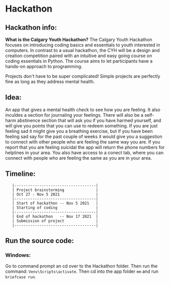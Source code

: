 # Hackathon

## Hackathon info:

**What is the Calgary Youth Hackathon?**
The Calgary Youth Hackathon focuses on introducing coding basics and essentials to youth interested in computers. In contrast to a usual hackathon, the CYH will be a design and creation competition paired with an intuitive and easy going course on coding essentials in Python. The course aims to let participants have a hands-on approach to programming.

Projects don't have to be super complicated! Simple projects are perfectly fine as long as they address mental health.


## Idea:

An app that gives a mental health check to see how you are feeling. It also inculdes a section for journaling your feelings. There will also be a self-harm abstinence section that will ask you if you have harmed yourself, and will give you points that you can use to redeem something. If you are just feeling sad it might give you a breathing exercise, but if you have been feeling sad say for the past couple of weeks it would give you a suggestion to connect with other people who are feeling the same way you are. If you report that you are feeling suicidal the app will return the phone numbers for helplines in your area. You also have access to a conect tab, where you can connect with people who are feeling the same as you are in your area.

## Timeline:
```
   |------------------------------------|
   | Project brainstorming              |
   | Oct 27 - Nov 5 2021                |
   |------------------------------------|
   | Start of hackathon -- Nov 5 2021   |
   | Starting of coding                 |
   |------------------------------------|
   | End of hackathon   -- Nov 17 2021  |
   | Submission of project              |
   |------------------------------------|
```

## Run the source code:

### Windows:

Go to command prompt an cd over to the Hackathon folder. Then run the command: `Venv\Scripts\activate`. Then cd into the app folder `mm` and run `briefcase run`.
